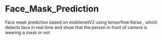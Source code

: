 # Face_Mask_Prediction
Face mask prediction based on mobilenetV2 using tensorflow Keras , which detects face in real time and show that the person in front of camera is wearing a mask or not 
